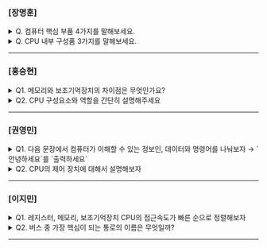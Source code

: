### [장명훈]

<details>
  <summary>Q. 컴퓨터 핵심 부품 4가지를 말해보세요. </summary>
  메모리, CPU, 보조 기억 장치, 입출력 장치
</details>

<details>
  <summary>Q. CPU 내부 구성품 3가지를 말해보세요. </summary>
  ALU, 제어 장치, 레지스터
</details>

---

### [홍승현]

<details>
  <summary>Q1. 메모리와 보조기억장치의 차이점은 무엇인가요? </summary>

- 메모리는 실행할 정보를 저장합니다. 즉, 현재 실행되는 프로그램(=프로세스)의 명령어와 데이터를 저장합니다. 

- 보조기억장치는 보관할 정보를 저장합니다. 즉, 전원이 꺼져도 보관될 프로그램을 저장합니다.

</details>

<details>
  <summary>Q2. CPU 구성요소와 역할을 간단히 설명해주세요 </summary>
  
- CPU 내부에는 산술연산장치, 제어장치, 레지스터, 캐시 메모리로 구성되어 있습니다.

-  산술연산장치는 산술 및 논리 연산을 수행하는 장치이며 제어장치는 명령어를 해석하고 실행을 제어합니다. 레지스터는 고속 메모리로써 데이터를 일시적으로 저장합니다. 캐시 메모리는 고속 데이터 접근을 위한 메모리입니다.

</details>

---

### [권영민]

<details>
  <summary>Q1. 다음 문장에서 컴퓨터가 이해할 수 있는 정보인, 데이터와 명령어를 나눠보자 → `안녕하세요`를 `출력하세요`</summary>

- 안녕하세요 : 데이터
- 출력하세요 : 명령어

</details>

<details>
  <summary>Q2. CPU의 제어 장치에 대해서 설명해보자 </summary>
  
 - 제어신호를 발생시키고 명령어를 해석하는 장치이다.
 - 메모리 읽기 신호와 메모리 쓰기 신호를 메모리를 향해 보내는데 이를 통하여 CPU는 메모리에 저장된 값을 읽거나 메모리에 값을 쓸 수 있다.

</details>

---

### [이지민]

<details>
  <summary>Q1. 레지스터, 메모리, 보조기억장치  CPU의 접근속도가 빠른 순으로 정렬해보자 </summary>

- 레지스터, 메인보드, 보조기억장치

</details>

<details>
  <summary>Q2. 버스 중 가장 핵심이 되는 통로의 이름은 무엇일까? </summary>

- 시스템 버스

</details>

---
